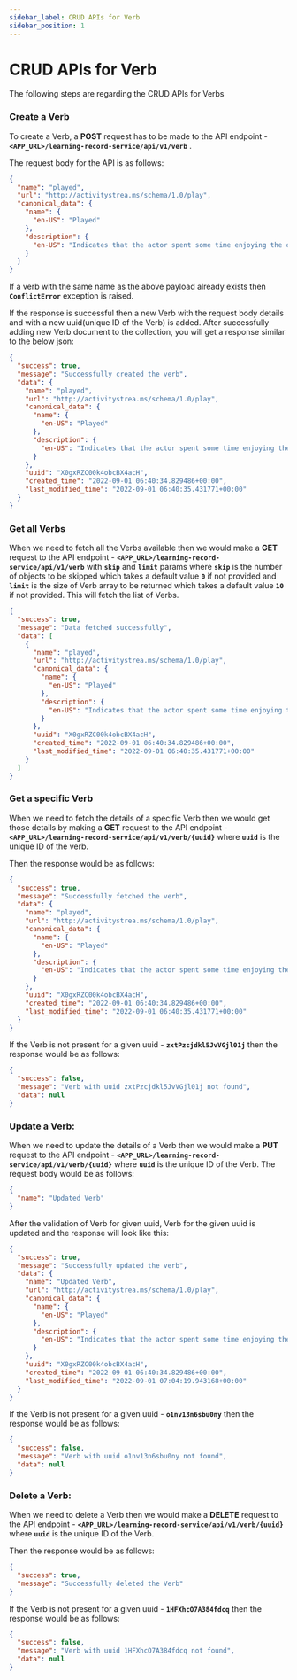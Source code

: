 ```yaml
---
sidebar_label: CRUD APIs for Verb
sidebar_position: 1
---
```


# CRUD APIs for Verb

The following steps are regarding the CRUD APIs for Verbs


### Create a Verb

To create a Verb, a **POST** request has to be made to the API endpoint - **`<APP_URL>/learning-record-service/api/v1/verb`** .

The request body for the API is as follows:

```json
{
  "name": "played",
  "url": "http://activitystrea.ms/schema/1.0/play",
  "canonical_data": {
    "name": {
      "en-US": "Played"
    },
    "description": {
      "en-US": "Indicates that the actor spent some time enjoying the object. For example, if the object is a video this indicates that the subject watched all or part of the video. The \"play\" verb is a more specific form of the \"consume\" verb."
    }
  }
}
```

If a verb with the same name as the above payload already exists then **`ConflictError`** exception is raised.

If the response is successful then a new Verb with the request body details and with a new uuid(unique ID of the Verb) is added. After successfully adding new Verb document to the collection, you will get a response similar to the below json:

```json
{
  "success": true,
  "message": "Successfully created the verb",
  "data": {
    "name": "played",
    "url": "http://activitystrea.ms/schema/1.0/play",
    "canonical_data": {
      "name": {
        "en-US": "Played"
      },
      "description": {
        "en-US": "Indicates that the actor spent some time enjoying the object. For example, if the object is a video this indicates that the subject watched all or part of the video. The \"play\" verb is a more specific form of the \"consume\" verb."
      }
    },
    "uuid": "X0gxRZC00k4obcBX4acH",
    "created_time": "2022-09-01 06:40:34.829486+00:00",
    "last_modified_time": "2022-09-01 06:40:35.431771+00:00"
  }
}
```

### Get all Verbs

When we need to fetch all the Verbs available then we would make a **GET** request to the API endpoint - **`<APP_URL>/learning-record-service/api/v1/verb`** with **`skip`** and **`limit`** params where **`skip`** is the number of objects to be skipped which takes a default value **`0`** if not provided and **`limit`** is the size of Verb array to be returned which takes a default value **`10`** if not provided. This will fetch the list of Verbs.

```json
{
  "success": true,
  "message": "Data fetched successfully",
  "data": [
    {
      "name": "played",
      "url": "http://activitystrea.ms/schema/1.0/play",
      "canonical_data": {
        "name": {
          "en-US": "Played"
        },
        "description": {
          "en-US": "Indicates that the actor spent some time enjoying the object. For example, if the object is a video this indicates that the subject watched all or part of the video. The \"play\" verb is a more specific form of the \"consume\" verb."
        }
      },
      "uuid": "X0gxRZC00k4obcBX4acH",
      "created_time": "2022-09-01 06:40:34.829486+00:00",
      "last_modified_time": "2022-09-01 06:40:35.431771+00:00"
    }
  ]
}
```

### Get a specific Verb

When we need to fetch the details of a specific Verb then we would get those details by making a **GET** request to the API endpoint - **`<APP_URL>/learning-record-service/api/v1/verb/{uuid}`** where **`uuid`** is the unique ID of the verb.

Then the response would be as follows:

```json
{
  "success": true,
  "message": "Successfully fetched the verb",
  "data": {
    "name": "played",
    "url": "http://activitystrea.ms/schema/1.0/play",
    "canonical_data": {
      "name": {
        "en-US": "Played"
      },
      "description": {
        "en-US": "Indicates that the actor spent some time enjoying the object. For example, if the object is a video this indicates that the subject watched all or part of the video. The \"play\" verb is a more specific form of the \"consume\" verb."
      }
    },
    "uuid": "X0gxRZC00k4obcBX4acH",
    "created_time": "2022-09-01 06:40:34.829486+00:00",
    "last_modified_time": "2022-09-01 06:40:35.431771+00:00"
  }
}
```

If the Verb is not present for a given uuid - **`zxtPzcjdkl5JvVGjl01j`** then the response would be as follows:

```json
{
  "success": false,
  "message": "Verb with uuid zxtPzcjdkl5JvVGjl01j not found",
  "data": null
}
```

### Update a Verb:

When we need to update the details of a Verb then we would make a **PUT** request to the API endpoint - **`<APP_URL>/learning-record-service/api/v1/verb/{uuid}`** where **`uuid`** is the unique ID of the Verb.
The request body would be as follows:

```json
{
  "name": "Updated Verb"
}
```

After the validation of Verb for given uuid, Verb for the given uuid is updated and the response will look like this:

```json
{
  "success": true,
  "message": "Successfully updated the verb",
  "data": {
    "name": "Updated Verb",
    "url": "http://activitystrea.ms/schema/1.0/play",
    "canonical_data": {
      "name": {
        "en-US": "Played"
      },
      "description": {
        "en-US": "Indicates that the actor spent some time enjoying the object. For example, if the object is a video this indicates that the subject watched all or part of the video. The \"play\" verb is a more specific form of the \"consume\" verb."
      }
    },
    "uuid": "X0gxRZC00k4obcBX4acH",
    "created_time": "2022-09-01 06:40:34.829486+00:00",
    "last_modified_time": "2022-09-01 07:04:19.943168+00:00"
  }
}
```

If the Verb is not present for a given uuid - **`o1nv13n6sbu0ny`** then the response would be as follows:

```json
{
  "success": false,
  "message": "Verb with uuid o1nv13n6sbu0ny not found",
  "data": null
}
```

### Delete a Verb:

When we need to delete a Verb then we would make a **DELETE** request to the API endpoint - **`<APP_URL>/learning-record-service/api/v1/verb/{uuid}`** where **`uuid`** is the unique ID of the Verb.

Then the response would be as follows:

```json
{
  "success": true,
  "message": "Successfully deleted the Verb"
}
```

If the Verb is not present for a given uuid - **`1HFXhcO7A384fdcq`** then the response would be as follows:

```json
{
  "success": false,
  "message": "Verb with uuid 1HFXhcO7A384fdcq not found",
  "data": null
}
```
